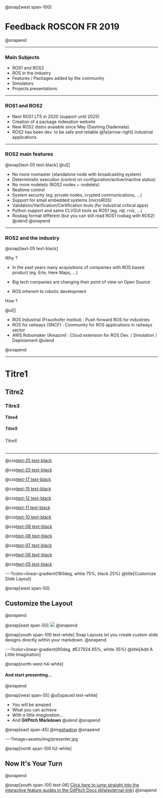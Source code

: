 
@snap[west span-100]

# Feedback ROSCON FR 2019

@snapend

---

### Main Subjects

- ROS1 and ROS2
- ROS in the industry
- Features / Packages added by the community
- Simulators
- Projects presentations

---

### ROS1 and ROS2

- Next ROS1 LTS in 2020 (support until 2025)
- Creation of a package indexation website
- New ROS2 distro avaiable since May (Dashing Diademata)
- ROS2 has been dev. to be safe and reliable @fa[arrow-right] industrial applications

---

### ROS2 main features

@snap[text-05 text-black]
@ul[]
- No more rosmaster (standalone node with broadcasting system)
- Deterministic execution (control on configuration/active/inactive status)
- No more nodelets (ROS2 nodes ~ nodelets)
- Realtime control
- System security (eg. private nodes, crypted communications, ...)
- Support for small embedded systems (microROS)
- Validation/Verification/Certification tools (for industrial critical apps)
- Python support and same CLI/GUI tools as ROS1 (eg. rqt, rviz, ...)
- Rosbag format different (but you can still read ROS1 rosbag with ROS2)
@ulend
@snapend

---

### ROS2 and the industry

@snap[text-05 text-black]

Why ?

- In the past years many acquisitions of companies with ROS based product (eg. Erle, Here Maps, ...)

- Big tech companies are changing their point of view on Open Source

- ROS inherent to robotic development


How ?

@ul[]
- ROS Industrial (Fraunhofer Institut) : Push forward ROS for industries
- ROS for railways (SNCF) : Community for ROS applications in railways sector
- AWS Robomaker (Amazon) : Cloud extension for ROS Dev. / Simulation / Deploiement
@ulend

@snapend

---

# Titre1
## Titre2
### Titre3
#### Titre4
##### Titre5
###### Titre6

---

@css[text-25 text-black](text-25)

@css[text-20 text-black](text-20)

@css[text-17 text-black](text-17)

@css[text-15 text-black](text-15)

@css[text-12 text-black](text-12)

@css[text-11 text-black](text-11)

@css[text-10 text-black](text-10)

@css[text-09 text-black](text-9)

@css[text-08 text-black](text-8)

@css[text-07 text-black](text-7)

@css[text-06 text-black](text-6)

@css[text-05 text-black](text-5)


---?color=linear-gradient(180deg, white 75%, black 25%)
@title[Customize Slide Layout]

@snap[west span-50]
## Customize the Layout
@snapend

@snap[east span-50]
![](assets/img/presentation.png)
@snapend

@snap[south span-100 text-white]
Snap Layouts let you create custom slide designs directly within your markdown.
@snapend

---?color=linear-gradient(90deg, #E27924 65%, white 35%)
@title[Add A Little Imagination]

@snap[north-west h4-white]
#### And start presenting...
@snapend

@snap[west span-55]
@ul[spaced text-white]
- You will be amazed
- What you can achieve
- *With a little imagination...*
- And **GitPitch Markdown**
@ulend
@snapend

@snap[east span-45]
@img[shadow](assets/img/conference.png)
@snapend

---?image=assets/img/presenter.jpg

@snap[north span-100 h2-white]
## Now It's Your Turn
@snapend

@snap[south span-100 text-06]
[Click here to jump straight into the interactive feature guides in the GitPitch Docs @fa[external-link]](https://gitpitch.com/docs/getting-started/tutorial/)
@snapend

